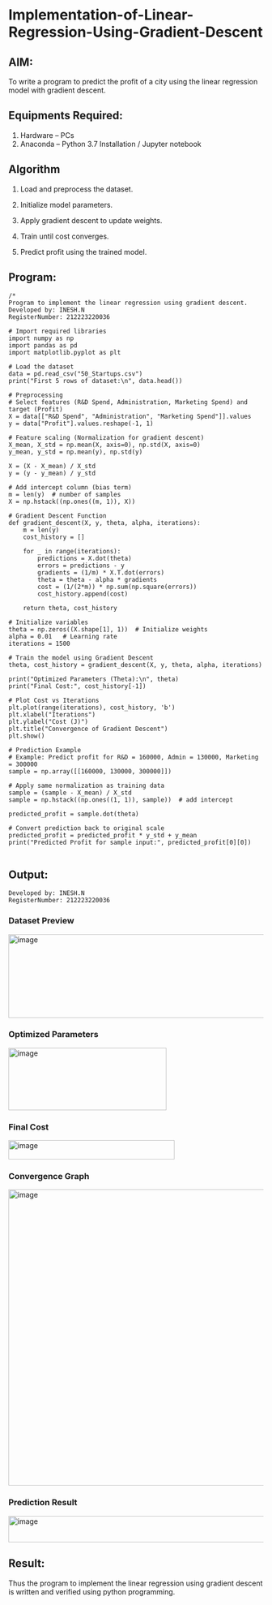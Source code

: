 # Implementation-of-Linear-Regression-Using-Gradient-Descent

## AIM:
To write a program to predict the profit of a city using the linear regression model with gradient descent.

## Equipments Required:
1. Hardware – PCs
2. Anaconda – Python 3.7 Installation / Jupyter notebook

## Algorithm
1. Load and preprocess the dataset.

2. Initialize model parameters.

3. Apply gradient descent to update weights.

4. Train until cost converges.

5. Predict profit using the trained model.


## Program:
```
/*
Program to implement the linear regression using gradient descent.
Developed by: INESH.N
RegisterNumber: 212223220036

# Import required libraries
import numpy as np
import pandas as pd
import matplotlib.pyplot as plt

# Load the dataset
data = pd.read_csv("50_Startups.csv")
print("First 5 rows of dataset:\n", data.head())

# Preprocessing
# Select features (R&D Spend, Administration, Marketing Spend) and target (Profit)
X = data[["R&D Spend", "Administration", "Marketing Spend"]].values
y = data["Profit"].values.reshape(-1, 1)

# Feature scaling (Normalization for gradient descent)
X_mean, X_std = np.mean(X, axis=0), np.std(X, axis=0)
y_mean, y_std = np.mean(y), np.std(y)

X = (X - X_mean) / X_std
y = (y - y_mean) / y_std

# Add intercept column (bias term)
m = len(y)  # number of samples
X = np.hstack((np.ones((m, 1)), X))

# Gradient Descent Function
def gradient_descent(X, y, theta, alpha, iterations):
    m = len(y)
    cost_history = []

    for _ in range(iterations):
        predictions = X.dot(theta)
        errors = predictions - y
        gradients = (1/m) * X.T.dot(errors)
        theta = theta - alpha * gradients
        cost = (1/(2*m)) * np.sum(np.square(errors))
        cost_history.append(cost)

    return theta, cost_history

# Initialize variables
theta = np.zeros((X.shape[1], 1))  # Initialize weights
alpha = 0.01   # Learning rate
iterations = 1500

# Train the model using Gradient Descent
theta, cost_history = gradient_descent(X, y, theta, alpha, iterations)

print("Optimized Parameters (Theta):\n", theta)
print("Final Cost:", cost_history[-1])

# Plot Cost vs Iterations
plt.plot(range(iterations), cost_history, 'b')
plt.xlabel("Iterations")
plt.ylabel("Cost (J)")
plt.title("Convergence of Gradient Descent")
plt.show()

# Prediction Example
# Example: Predict profit for R&D = 160000, Admin = 130000, Marketing = 300000
sample = np.array([[160000, 130000, 300000]])

# Apply same normalization as training data
sample = (sample - X_mean) / X_std
sample = np.hstack((np.ones((1, 1)), sample))  # add intercept

predicted_profit = sample.dot(theta)

# Convert prediction back to original scale
predicted_profit = predicted_profit * y_std + y_mean
print("Predicted Profit for sample input:", predicted_profit[0][0])


```

## Output:
```
Developed by: INESH.N
RegisterNumber: 212223220036
```
### Dataset Preview
<img width="694" height="165" alt="image" src="https://github.com/user-attachments/assets/29180800-df15-461c-8fd2-4fb9abaaed05" />

### Optimized Parameters
<img width="312" height="123" alt="image" src="https://github.com/user-attachments/assets/6f175c7d-22f7-4bd8-beb7-eb38dced6859" />

### Final Cost
<img width="328" height="38" alt="image" src="https://github.com/user-attachments/assets/006027dd-5f8f-4a69-9eea-8ca18eee797f" />

### Convergence Graph
<img width="721" height="584" alt="image" src="https://github.com/user-attachments/assets/c2b9d370-152d-4c2a-84dd-b2f3f15cf403" />

### Prediction Result
<img width="531" height="52" alt="image" src="https://github.com/user-attachments/assets/3dbf57a3-e6c4-4e12-930b-5e1a4f6930a4" />



## Result:
Thus the program to implement the linear regression using gradient descent is written and verified using python programming.
